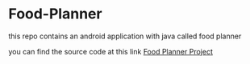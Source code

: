 # Food-Planner
this repo contains an android application with java called food planner

you can find the source code at this link
[Food Planner Project](https://github.com/AhmedzAbdalla/Android_Automotive/tree/4384fe140c7d53f1df2a85d3a1872bf5da9255a1/Android_Architectural_Design_Patterns/FoodPlanner)

